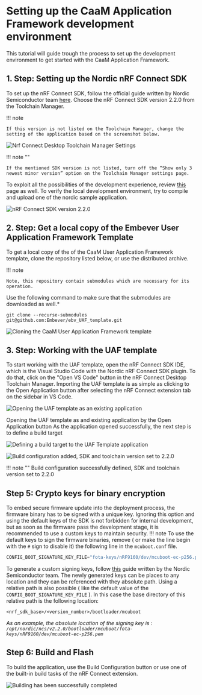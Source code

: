# Setting up the CaaM Application Framework development environment

This tutorial will guide trough the process to set up the development environment to get started with the CaaM Application Framework.

## 1. Step: Setting up the Nordic nRF Connect SDK

To set up the nRF Connect SDK, follow the official guide written by Nordic Semiconductor team [here](https://developer.nordicsemi.com/nRF_Connect_SDK/doc/latest/nrf/getting_started/assistant.html).
Choose the nRF Connect SDK version 2.2.0 from the Toolchain Manager.

!!! note

    If this version is not listed on the Toolchain Manager, change the setting of the application based on the screenshot below.

![Nrf Connect Desktop Toolchain Manager Settings](./resources/nrf_toolchain_mgr_settings.png)

!!! note ""

    If the mentioned SDK version is not listed, turn off the “Show only 3 newest minor version” option on the Toolchain Manager settings page.

To exploit all the possibilities of the development experience, review [this](https://developer.nordicsemi.com/nRF_Connect_SDK/doc/latest/nrf/getting_started.html) page as well.
To verify the local development environment, try to compile and upload one of the nordic sample application.

![nRF Connect SDK version 2.2.0](./resources/nrf_toolchain_mgr_sdk_version_2_2.png)

## 2. Step: Get a local copy of the Embever User Application Framework Template

To get a local copy of the of the CaaM User Application Framework template, clone the repository listed below, or use the distributed archive.

!!! note

    Note, this repository contain submodules which are necessary for its operation.

Use the following command to make sure that the submodules are downloaded as well.*

`git clone --recurse-submodules git@github.com:Embever/ebv_UAF_template.git`

![Cloning the CaaM User Application Framework template](./resources/ebv_uaf_template_git_clone.png)

## 3. Step: Working with the UAF template

To start working with the UAF template, open the nRF Connect SDK IDE, which is the Visual Studio Code with the Nordic nRF Connect SDK plugin.
To do that, click on the "Open VS Code" button in the nRF Connect Desktop Toolchain Manager.
Importing the UAF template is as simple as clicking to the Open Application button after selecting the nRF Connect extension tab on the sidebar in VS Code.

![Opening the UAF template as an existing application](./resources/vscode_nrf_extension_open_application.png)

Opening the UAF template as and existing application by the Open Application button
As the application opened successfully, the next step is to define a build target

![Defining a build target to the UAF Template application](./resources/build_config_vscode_nrf_extension.png)

![Build configuration added, SDK and toolchain version set to 2.2.0](./resources/vscode_nrf_connect_plugin_uaf_temple.png)

!!! note ""
    Build configuration successfully defined, SDK and toolchain version set to 2.2.0

## Step 5: Crypto keys for binary encryption

To embed secure firmware update into the deployment process, the firmware binary has to be signed with a unique key. Ignoring this option and using the default keys of the SDK is not forbidden for internal development, but as soon as the firmware pass the development stage, it is recommended to use a custom keys to maintain security.
!!! note 
    To use the default keys to sign the firmware binaries, remove ( or make the line begin with the `#` sign to disable it) the following line in the `mcuboot.conf` file.

```c
CONFIG_BOOT_SIGNATURE_KEY_FILE="fota-keys/nRF9160/dev/mcuboot-ec-p256.pem"
```

To generate a custom signing keys, follow [this](https://developer.nordicsemi.com/nRF_Connect_SDK/doc/latest/nrf/app_dev/bootloaders_and_dfu/fw_update.html#signature-keys) guide written by the Nordic Semiconductor team.
The newly generated keys can be places to any location and they can be referenced with they absolute path. Using a relative path is also possible ( like the default value of the `CONFIG_BOOT_SIGNATURE_KEY_FILE` ). In this case the base directory of this relative path is the following location:

`<nrf_sdk_base>/<version_number>/bootloader/mcuboot`

*As an example, the absolute location of the signing key is : `/opt/nordic/ncs/v2.2.0/bootloader/mcuboot/fota-keys/nRF9160/dev/mcuboot-ec-p256.pem`*

## Step 6: Build and Flash

To build the application, use the Build Configuration button or use one of the built-in build tasks of the nRF Connect extension.

![Building has been successfully completed](./resources/vscode_nrf_ext_uaf_template_build_done.png)